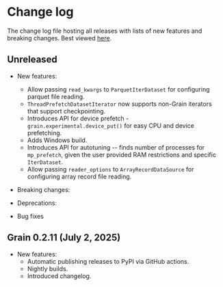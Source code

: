 # Change log

The change log file hosting all releases with lists of new features and breaking
changes. Best viewed [here](https://google-grain.readthedocs.io/en/latest/changelog.html).

## Unreleased

* New features:
  * Allow passing `read_kwargs` to `ParquetIterDataset` for configuring parquet
    file reading.
  * `ThreadPrefetchDatasetIterator` now supports non-Grain iterators that
    support checkpointing.
  * Introduces API for device prefetch - `grain.experimental.device_put()` for
    easy CPU and device prefetching.
  * Adds Windows build.
  * Introduces API for autotuning -- finds number of processes for
    `mp_prefetch`, given the user provided RAM restrictions
    and specific `IterDataset`.
  * Allow passing `reader_options` to `ArrayRecordDataSource` for configuring
    array record file reading.

* Breaking changes:

* Deprecations:

* Bug fixes

## Grain 0.2.11 (July 2, 2025)

* New features:
  * Automatic publishing releases to PyPI via GitHub actions.
  * Nightly builds.
  * Introduced changelog.